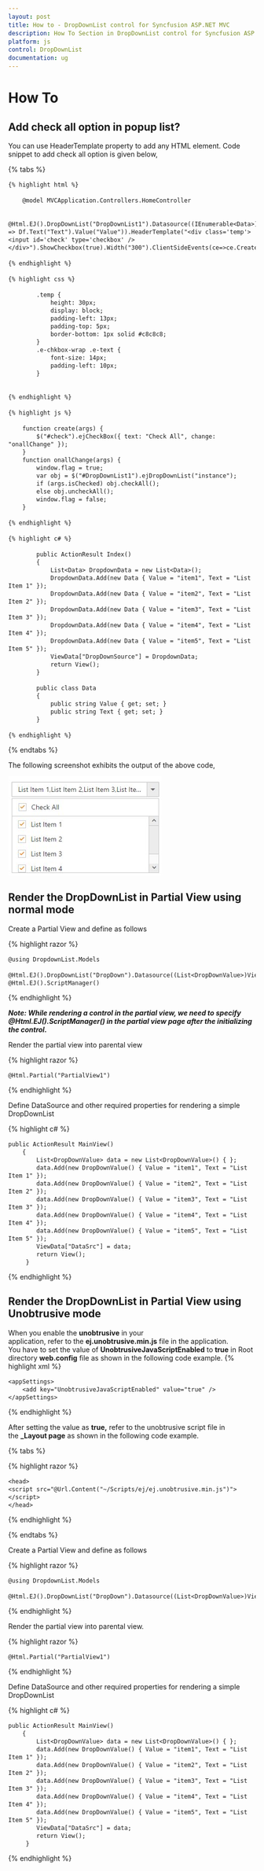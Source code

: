 ```yaml
---
layout: post
title: How to - DropDownList control for Syncfusion ASP.NET MVC
description: How To Section in DropDownList control for Syncfusion ASP.NET MVC
platform: js
control: DropDownList
documentation: ug
---
```


# How To

## Add check all option in popup list?

You can use HeaderTemplate property to add any HTML element. Code snippet to add check all option is given below,

{% tabs %}

    {% highlight html %}

        @model MVCApplication.Controllers.HomeController
        
        @Html.EJ().DropDownList("DropDownList1").Datasource((IEnumerable<Data>)ViewData["DropDownSource"]).DropDownListFields(Df => Df.Text("Text").Value("Value")).HeaderTemplate("<div class='temp'><input id='check' type='checkbox' />   </div>").ShowCheckbox(true).Width("300").ClientSideEvents(ce=>ce.Create("create"))
        
    {% endhighlight %}

    {% highlight css %}

            .temp {
                height: 30px;
                display: block;
                padding-left: 13px;
                padding-top: 5px;
                border-bottom: 1px solid #c8c8c8;
            }
            .e-chkbox-wrap .e-text {
                font-size: 14px;
                padding-left: 10px;
            }

        
    {% endhighlight %}

    {% highlight js %}

        function create(args) {
            $("#check").ejCheckBox({ text: "Check All", change: "onallChange" });
        }
        function onallChange(args) {
            window.flag = true;
            var obj = $("#DropDownList1").ejDropDownList("instance");
            if (args.isChecked) obj.checkAll();
            else obj.uncheckAll();
            window.flag = false;
        }
        
    {% endhighlight %}

    {% highlight c# %}
            
            public ActionResult Index()
            {
                List<Data> DropdownData = new List<Data>();
                DropdownData.Add(new Data { Value = "item1", Text = "List Item 1" });
                DropdownData.Add(new Data { Value = "item2", Text = "List Item 2" });
                DropdownData.Add(new Data { Value = "item3", Text = "List Item 3" });
                DropdownData.Add(new Data { Value = "item4", Text = "List Item 4" });
                DropdownData.Add(new Data { Value = "item5", Text = "List Item 5" });
                ViewData["DropDownSource"] = DropdownData;
                return View();
            }
            
            public class Data
            {
                public string Value { get; set; }
                public string Text { get; set; }
            }

    {% endhighlight %}

{% endtabs %}

The following screenshot exhibits the output of the above code,

![](HowTo_images/HowTo_img2.jpeg)

## Render the DropDownList in Partial View using normal mode

Create a Partial View and define as follows

{% highlight razor %}

    @using DropdownList.Models

    @Html.EJ().DropDownList("DropDown").Datasource((List<DropDownValue>)ViewData["DataSrc"]).DropDownListFields(df=>df.Text("Text").Value("Value"))
    @Html.EJ().ScriptManager()

{% endhighlight %}

***Note: While rendering a control in the partial view, we need to specify @Html.EJ().ScriptManager() in the partial view page after the initializing the control.***

Render the partial view into parental view

{% highlight razor %}
    
    @Html.Partial("PartialView1")

{% endhighlight %}

Define DataSource and other required properties for rendering a simple DropDownList

{% highlight c# %}
   
    public ActionResult MainView()
        {
            List<DropDownValue> data = new List<DropDownValue>() { };
            data.Add(new DropDownValue() { Value = "item1", Text = "List Item 1" });
            data.Add(new DropDownValue() { Value = "item2", Text = "List Item 2" });
            data.Add(new DropDownValue() { Value = "item3", Text = "List Item 3" });
            data.Add(new DropDownValue() { Value = "item4", Text = "List Item 4" });
            data.Add(new DropDownValue() { Value = "item5", Text = "List Item 5" });
            ViewData["DataSrc"] = data;
            return View();
         }
         
{% endhighlight %}

## Render the DropDownList in Partial View using Unobtrusive mode

When you enable the **unobtrusive** in your application, refer to the **ej.unobtrusive.min.js** file in the application.
You have to set the value of **UnobtrusiveJavaScriptEnabled** to **true** in Root directory **web.config** file as shown in the following code example.
{% highlight xml %}

    <appSettings>
        <add key="UnobtrusiveJavaScriptEnabled" value="true" />
    </appSettings>

{% endhighlight %}

After setting the value as **true,** refer to the unobtrusive script file in the **_Layout page** as shown in the following code example.

{% tabs %}

{% highlight razor %}
    
    <head>
    <script src="@Url.Content("~/Scripts/ej/ej.unobtrusive.min.js")"></script>
    </head>

{% endhighlight %}

{% endtabs %}

Create a Partial View and define as follows

{% highlight razor %}

    @using DropdownList.Models

    @Html.EJ().DropDownList("DropDown").Datasource((List<DropDownValue>)ViewData["DataSrc"]).DropDownListFields(df=>df.Text("Text").Value("Value"))


{% endhighlight %}

Render the partial view into parental view.

{% highlight razor %}
    
    @Html.Partial("PartialView1")

{% endhighlight %}

Define DataSource and other required properties for rendering a simple DropDownList

{% highlight c# %}
    
    public ActionResult MainView()
        {
            List<DropDownValue> data = new List<DropDownValue>() { };
            data.Add(new DropDownValue() { Value = "item1", Text = "List Item 1" });
            data.Add(new DropDownValue() { Value = "item2", Text = "List Item 2" });
            data.Add(new DropDownValue() { Value = "item3", Text = "List Item 3" });
            data.Add(new DropDownValue() { Value = "item4", Text = "List Item 4" });
            data.Add(new DropDownValue() { Value = "item5", Text = "List Item 5" });
            ViewData["DataSrc"] = data;
            return View();
         }
{% endhighlight %}
